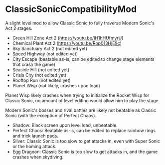 # ClassicSonicCompatibilityMod
A slight level mod to allow Classic Sonic to fully traverse Modern Sonic's Act 2 stages.

- Green Hill Zone Act 2 (https://youtu.be/IH1hHUfmyrU)
- Chemical Plant Act 2 (https://youtu.be/Rop013HjE9c)
- Sky Sanctuary Act 2 (not edited yet)
- Speed Highway (not edited yet)
- City Escape (beatable as-is, can be edited to change stage elements that crash the game)
- Seaside Hill (not edited yet)
- Crisis City (not edited yet)
- Rooftop Run (not edited yet)
- Planet Wisp (not likely, crashes upon load)

Planet Wisp likely crashes when trying to initialize the Rocket Wisp for Classic Sonic, no amount of level editing would allow him to play the stage.

Modern Sonic's bosses and rival battles are likely not beatable as Classic Sonic (with the exception of Perfect Chaos).
- Shadow: Black screen upon level load, unbeatable.
- Perfect Chaos: Beatable as-is, can be edited to replace rainbow rings and trick launch pads.
- Silver: Classic Sonic is too slow to get attacks in, even with Super Sonic or the homing attack.
- Egg Dragoon: Classic Sonic is too slow to get attacks in, and the game crashes when skydiving.
